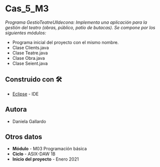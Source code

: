 # Cas_5_M3

_Programa GestioTeatreUlldecona: Implementa una aplicación para la gestión del teatro (obras, público, patio de butacas). Se compone por los siguientes módulos:_

 * Programa inicial del proyecto con el mismo nombre. 
 * Clase Clients.java 
 * Clase Teatre.java 
 * Clase Obra.java
 * Clase Seient.java

## Construido con 🛠️
* [Eclipse](https://www.eclipse.org/downloads/) - IDE

## Autora

* Daniela Gallardo

## Otros datos

* **Módulo** - M03 Programación básica
* **Ciclo** - ASIX-DAW 1B
* **Inicio del proyecto** - Enero 2021

